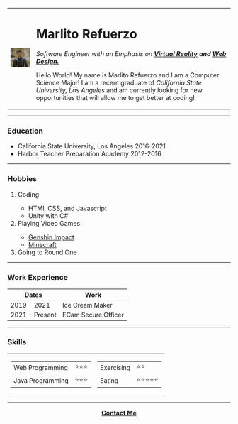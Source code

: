 <!-- type html and press enter to make the boiler prsented below -->
<!-- this tells the browser the version of html that computer is using; this is a HTML 5 document -->
<html lang="en" dir="ltr">

<head>
  <meta charset="utf-8"> <!-- utf-8 is the standard coding for html 5 since it includes all international symbols; gives maximum chance to have website rendered correctly -->
  <title>✪Marlito's Personal Site</title>
</head>

<body>
  <table cellspacing="20">
    <tr>
      <td>
        <img src="Picture/marlitoProfile.jpg" alt="marlito's profile picture">
      </td>
      <td>
        <h1>Marlito Refuerzo</h1>
        <p><em>Software Engineer with an Emphasis on <strong><a href="https://www.iberdrola.com/innovation/virtual-reality">Virtual Reality</a> and <a href="https://www.interaction-design.org/literature/topics/web-design">Web
                Design.</a></strong></em></p>
        <p>Hello World! My name is Marlito Refuerzo and I am a Computer Science Major! I am a recent graduate of <em>California State University, Los Angeles</em>
          and am currently looking for new opportunities that will allow me to get better at coding!</p>
      </td>
    </tr>
  </table>


  <hr size="3" noshade />

  <h3>Education</h3>
  <ul>
    <li>California State University, Los Angeles 2016-2021</li>
    <li>Harbor Teacher Preparation Academy 2012-2016</li>
  </ul>
  <hr size="3" noshade />

  <h3>Hobbies</h3>
  <ol>
    <li>Coding</li>
    <ul>
      <li>HTMl, CSS, and Javascript</li>
      <li>Unity with C#</li>
    </ul>
    <li>Playing Video Games</li>
    <ul>
      <li><a href="https://genshin.mihoyo.com/en/">Genshin Impact</a></li>
      <li><a href="https://classic.minecraft.net/?join=uvOvcjCg0cACfF-f">Minecraft</a></li>
    </ul>
    <li>Going to Round One</li>
  </ol>

<hr size="3" noshade>

  <h3>Work Experience</h3>
  <table cellspacing="10">
    <thead>
      <tr>
        <th>Dates</th>
        <th>Work</th>
      </tr>
    </thead>
    <tr>
      <td>2019 - 2021</td>
      <td>Ice Cream Maker</td>
    </tr>
    <tr>
      <td>2021 - Present</td>
      <td>ECam Secure Officer</td>
    </tr>
  </table>

<hr size="3" noshade>

  <h3>Skills</h3>
  <table>
    <tr>
      <td>
        <table cellspacing="10">
          <tr>
            <td>Web Programming</td>
            <td>⭐⭐⭐</td>
          </tr>
          <tr>
            <td>Java Programming</td>
            <td>⭐⭐⭐</td>
          </tr>
        </table>
      </td>
      <td>
        <table cellspacing="10">
          <tr>
            <td>Exercising</td>
            <td>⭐⭐</td>
          </tr>
          <tr>
            <td>Eating</td>
            <td>⭐⭐⭐⭐⭐</td>
          </tr>
        </table>
      </td>
    </tr>
  </table>

  <hr size="3" noshade />

  <center>
    <strong><a href="contact.html">Contact Me</a></strong>
  </center>

</body>

</html>

